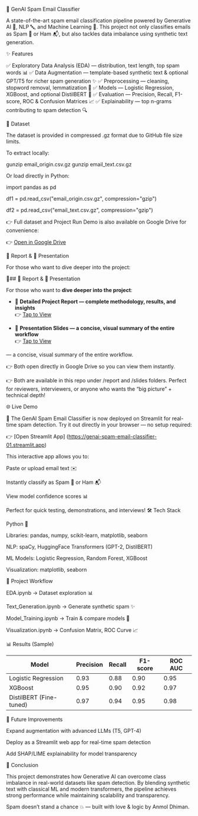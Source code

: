 📧 GenAI Spam Email Classifier

A state-of-the-art spam email classification pipeline powered by Generative AI 🧠, NLP 🔤, and Machine Learning 🤖.
This project not only classifies emails as Spam 📮 or Ham 📬, but also tackles data imbalance using synthetic text generation.

✨ Features

✅ Exploratory Data Analysis (EDA) — distribution, text length, top spam words 📊
✅ Data Augmentation — template-based synthetic text & optional GPT/T5 for richer spam generation ✨
✅ Preprocessing — cleaning, stopword removal, lemmatization 🔎
✅ Models — Logistic Regression, XGBoost, and optional DistilBERT 🚀
✅ Evaluation — Precision, Recall, F1-score, ROC & Confusion Matrices 📈
✅ Explainability — top n-grams contributing to spam detection 🔍

📂 Dataset

The dataset is provided in compressed .gz format due to GitHub file size limits.

To extract locally:

gunzip email_origin.csv.gz
gunzip email_text.csv.gz

Or load directly in Python:

import pandas as pd

df1 = pd.read_csv("email_origin.csv.gz", compression="gzip")

df2 = pd.read_csv("email_text.csv.gz", compression="gzip")

👉 Full dataset and Project Run Demo is also available on Google Drive for convenience:

👉 [Open in Google Drive](https://drive.google.com/drive/folders/1_jocUwwgwQqdzY-07mw8s6Zuv5UKsayH?usp=sharing)


📑 Report & 🎥 Presentation

For those who want to dive deeper into the project:

📘## 📑 Report & 🎥 Presentation  

For those who want to **dive deeper into the project**:  

- 📘 **Detailed Project Report — complete methodology, results, and insights**  
  👉 [Tap to View](https://drive.google.com/file/d/16cOAUXBwmDcFbgWjgYaqCXBHibuOvEKp/view?usp=sharing)  

- 🎤 **Presentation Slides — a concise, visual summary of the entire workflow**  
  👉 [Tap to View](https://docs.google.com/presentation/d/1OS-OxRGxwxfjs_SRfikOYtgjYWsMAvPI/edit?usp=sharing&ouid=115648615652004455704&rtpof=true&sd=true)  

 — a concise, visual summary of the entire workflow.

👉 Both open directly in Google Drive so you can view them instantly.

👉 Both are available in this repo under /report and /slides folders. Perfect for reviewers, interviewers, or anyone who wants the “big picture” + technical depth!

🌐 Live Demo

🚀 The GenAI Spam Email Classifier is now deployed on Streamlit for real-time spam detection.
Try it out directly in your browser — no setup required:

👉 [Open Streamlit App] (https://genai-spam-email-classifier-01.streamlit.app)

This interactive app allows you to:

Paste or upload email text ✉️

Instantly classify as Spam 📮 or Ham 📬

View model confidence scores 📊

Perfect for quick testing, demonstrations, and interviews!
🛠️ Tech Stack

Python 🐍

Libraries: pandas, numpy, scikit-learn, matplotlib, seaborn

NLP: spaCy, HuggingFace Transformers (GPT-2, DistilBERT)

ML Models: Logistic Regression, Random Forest, XGBoost

Visualization: matplotlib, seaborn

🚀 Project Workflow

EDA.ipynb → Dataset exploration 📊

Text_Generation.ipynb → Generate synthetic spam ✨

Model_Training.ipynb → Train & compare models 🤖

Visualization.ipynb → Confusion Matrix, ROC Curve 📈

📊 Results (Sample)

| Model                   | Precision | Recall | F1-score | ROC AUC |
| ----------------------- | --------- | ------ | -------- | ------- |
| Logistic Regression     | 0.93      | 0.88   | 0.90     | 0.95    |
| XGBoost                 | 0.95      | 0.90   | 0.92     | 0.97    |
| DistilBERT (Fine-tuned) | 0.97      | 0.94   | 0.95     | 0.98    |

📌 Future Improvements

Expand augmentation with advanced LLMs (T5, GPT-4)

Deploy as a Streamlit web app for real-time spam detection

Add SHAP/LIME explainability for model transparency

🔎 Conclusion

This project demonstrates how Generative AI can overcome class imbalance in real-world datasets like spam detection. 
By blending synthetic text with classical ML and modern transformers, the pipeline achieves strong performance while maintaining scalability and transparency.

Spam doesn’t stand a chance 💥 — built with love & logic by Anmol Dhiman.

